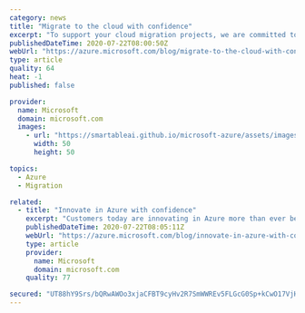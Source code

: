 ```yaml
---
category: news
title: "Migrate to the cloud with confidence"
excerpt: "To support your cloud migration projects, we are committed to solutions that optimize costs, scale efficiencies, and bring unmatched security and compliance."
publishedDateTime: 2020-07-22T08:00:50Z
webUrl: "https://azure.microsoft.com/blog/migrate-to-the-cloud-with-confidence/"
type: article
quality: 64
heat: -1
published: false

provider:
  name: Microsoft
  domain: microsoft.com
  images:
    - url: "https://smartableai.github.io/microsoft-azure/assets/images/organizations/microsoft.com-50x50.jpg"
      width: 50
      height: 50

topics:
  - Azure
  - Migration

related:
  - title: "Innovate in Azure with confidence"
    excerpt: "Customers today are innovating in Azure more than ever before for their applications and their analytics solutions. Here’s why."
    publishedDateTime: 2020-07-22T08:05:11Z
    webUrl: "https://azure.microsoft.com/blog/innovate-in-azure-with-confidence/"
    type: article
    provider:
      name: Microsoft
      domain: microsoft.com
    quality: 77

secured: "UT88hY9Srs/bQRwAWOo3xjaCFBT9cyHv2R7SmWWREv5FLGcG0Sp+kCwO17VjHQzbcvDDOiAmj6unUWXSKeFFv8AoPshR8jvTrarJQSEzOVAi0pH2z/eRv1k89s6m/108FpQCy8PYRHm8NoWQ/Sr3YtxLt4YNiAV0Z3su26oArI3CfhTZo2Ali8vGKvxVLnH64HcnGd9aElBOYgDuJqF+xtCThY4e4K90dD3PqaPsk63CW/dsvGaPzdxcl9QvliYR+oP9Tbnu0/kSDSfIrsA8rEto9lYSw8EWT0n36HNML9R6saOY5gyRnwQhJxrUCRMHPU5too8i1lWFDDUqGYpXug==;JHxVbbaElOhHwIk/73zCYA=="
---
```


